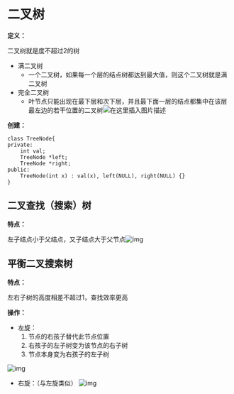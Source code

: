 # 二叉树

**定义：**

二叉树就是度不超过2的树

- 满二叉树
  - 一个二叉树，如果每一个层的结点树都达到最大值，则这个二叉树就是满二叉树
- 完全二叉树
  - 叶节点只能出现在最下层和次下层，并且最下面一层的结点都集中在该层最左边的若干位置的二叉树![在这里插入图片描述](https://img-blog.csdnimg.cn/20200711102136744.png?x-oss-process=image/watermark,type_ZmFuZ3poZW5naGVpdGk,shadow_10,text_aHR0cHM6Ly9ibG9nLmNzZG4ubmV0L3FxXzQzNzYyMTkx,size_16,color_FFFFFF,t_70) 



**创建：**

```
class TreeNode{
private:
	int val;
	TreeNode *left;
	TreeNode *right;
public:
	TreeNode(int x) : val(x), left(NULL), right(NULL) {}
}
```



## 二叉查找（搜索）树

**特点：**

左子结点小于父结点，又子结点大于父节点![img](https://ss.csdn.net/p?http://mmbiz.qpic.cn/mmbiz_jpg/NtO5sialJZGoBqEgxvibyZ3S2O8GG2EcibsMKibN9giaNVMbFIlnvTkruWuatuQdvoN07INpbQMFfibtlamFibYTYZjTw/640?wx_fmt=jpeg) 



## 平衡二叉搜索树

**特点：**

左右子树的高度相差不超过1，查找效率更高

**操作：**

- 左旋：
  	1. 节点的右孩子替代此节点位置 
   2. 右孩子的左子树变为该节点的右子树 
   3. 节点本身变为右孩子的左子树

![img](https://ss.csdn.net/p?http://mmbiz.qpic.cn/mmbiz_png/NtO5sialJZGrqT0u9qe3LHmw2BboeYxQKWwd2UTIZ6BI7JMG5UwyOWpf19KBRjK8RgshfdpZCvRfyc6spPMpFqA/640?wx_fmt=png)

- 右旋：（与左旋类似）
![img](https://ss.csdn.net/p?http://mmbiz.qpic.cn/mmbiz_png/NtO5sialJZGrqT0u9qe3LHmw2BboeYxQKgLaKRwicBRAP2563F4Zeg1S2g9mFfGY6nsLzCKACXN1Z3ibQ4S31094Q/640?wx_fmt=png)

